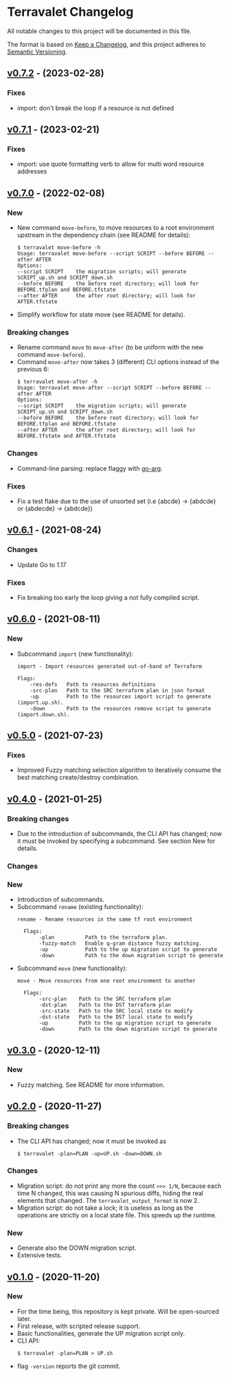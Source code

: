 # Terravalet Changelog

All notable changes to this project will be documented in this file.

The format is based on [Keep a Changelog](https://keepachangelog.com/en/1.0.0/),
and this project adheres to [Semantic Versioning](https://semver.org/spec/v2.0.0.html).

## [v0.7.2] - (2023-02-28)

### Fixes

- import: don't break the loop if a resource is not defined

## [v0.7.1] - (2023-02-21)

### Fixes

- import: use quote formatting verb to allow for multi word resource addresses

## [v0.7.0] - (2022-02-08)

### New

- New command `move-before`, to move resources to a root environment upstream in the dependency chain (see README for details):
  ```
  $ terravalet move-before -h
  Usage: terravalet move-before --script SCRIPT --before BEFORE --after AFTER
  Options:
  --script SCRIPT    the migration scripts; will generate SCRIPT_up.sh and SCRIPT_down.sh
  --before BEFORE    the before root directory; will look for BEFORE.tfplan and BEFORE.tfstate
  --after AFTER      the after root directory; will look for AFTER.tfstate
  ```

- Simplify workflow for state move (see README for details).

### Breaking changes

- Rename command `move` to `move-after` (to be uniform with the new command `move-before`).
- Command `move-after` now takes 3 (different) CLI options instead of the previous 6:
  ```
  $ terravalet move-after -h
  Usage: terravalet move-after --script SCRIPT --before BEFORE --after AFTER
  Options:
  --script SCRIPT    the migration scripts; will generate SCRIPT_up.sh and SCRIPT_down.sh
  --before BEFORE    the before root directory; will look for BEFORE.tfplan and BEFORE.tfstate
  --after AFTER      the after root directory; will look for BEFORE.tfstate and AFTER.tfstate
  ```

### Changes

- Command-line parsing: replace flaggy with [go-arg](https://github.com/alexflint/go-arg).

### Fixes

- Fix a test flake due to the use of unsorted set (i.e {abcde} -> {abdcde} or {abdecde} -> {abdcde})

## [v0.6.1] - (2021-08-24)

### Changes

- Update Go to 1.17

### Fixes

- Fix breaking too early the loop giving a not fully compiled script.

## [v0.6.0] - (2021-08-11)

### New

- Subcommand `import` (new functionality):
  ```
  import - Import resources generated out-of-band of Terraform

  Flags:
      -res-defs   Path to resources definitions
      -src-plan   Path to the SRC terraform plan in json format
      -up         Path to the resources import script to generate (import.up.sh).
      -down       Path to the resources remove script to generate (import.down.sh).
  ```

## [v0.5.0] - (2021-07-23)

### Fixes

- Improved Fuzzy matching selection algorithm to iteratively consume the best matching create/destroy combination.

## [v0.4.0] - (2021-01-25)

### Breaking changes

- Due to the introduction of subcommands, the CLI API has changed; now it must be invoked by specifying a subcommand. See section New for details.

### Changes

### New

- Introduction of subcommands.
- Subcommand `rename` (existing functionality):
  ```
  rename - Rename resources in the same tf root environment

    Flags:
         -plan          Path to the terraform plan.
         -fuzzy-match   Enable q-gram distance fuzzy matching.
         -up            Path to the up migration script to generate
         -down          Path to the down migration script to generate
  ```
- Subcommand `move` (new functionality):
  ```
  move - Move resources from one root environment to another

    Flags:
         -src-plan    Path to the SRC terraform plan
         -dst-plan    Path to the DST terraform plan
         -src-state   Path to the SRC local state to modify
         -dst-state   Path to the DST local state to modify
         -up          Path to the up migration script to generate
         -down        Path to the down migration script to generate
  ```

## [v0.3.0] - (2020-12-11)

### New

- Fuzzy matching. See README for more information.

## [v0.2.0] - (2020-11-27)

### Breaking changes

- The CLI API has changed; now it must be invoked as
  ```
  $ terravalet -plan=PLAN -up=UP.sh -down=DOWN.sh
  ```

### Changes

- Migration script: do not print any more the count `>>> 1/N`, because each time N changed, this was causing N spurious diffs, hiding the real elements that changed. The `terravalet_output_format` is now 2.
- Migration script: do not take a lock; it is useless as long as the operations are strictly on a local state file. This speeds up the runtime.

### New

- Generate also the DOWN migration script.
- Extensive tests.

## [v0.1.0] - (2020-11-20)

### New

- For the time being, this repository is kept private. Will be open-sourced later.
- First release, with scripted release support.
- Basic functionalities, generate the UP migration script only.
- CLI API:
  ```
  $ terravalet -plan=PLAN > UP.sh
  ```
- flag `-version` reports the git commit.


[v0.1.0]: https://github.com/Pix4D/terravalet/releases/tag/v0.1.0
[v0.2.0]: https://github.com/Pix4D/terravalet/releases/tag/v0.2.0
[v0.3.0]: https://github.com/Pix4D/terravalet/releases/tag/v0.3.0
[v0.4.0]: https://github.com/Pix4D/terravalet/releases/tag/v0.4.0
[v0.5.0]: https://github.com/Pix4D/terravalet/releases/tag/v0.5.0
[v0.6.0]: https://github.com/Pix4D/terravalet/releases/tag/v0.6.0
[v0.6.1]: https://github.com/Pix4D/terravalet/releases/tag/v0.6.1
[v0.7.0]: https://github.com/Pix4D/terravalet/releases/tag/v0.7.0
[v0.7.1]: https://github.com/Pix4D/terravalet/releases/tag/v0.7.1
[v0.7.2]: https://github.com/Pix4D/terravalet/releases/tag/v0.7.2

